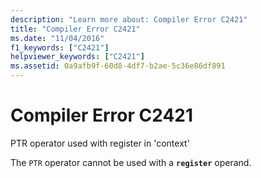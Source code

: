 ```yaml
---
description: "Learn more about: Compiler Error C2421"
title: "Compiler Error C2421"
ms.date: "11/04/2016"
f1_keywords: ["C2421"]
helpviewer_keywords: ["C2421"]
ms.assetid: 0a9afb9f-60d8-4df7-b2ae-5c36e86df891
---
```

# Compiler Error C2421

PTR operator used with register in 'context'

The `PTR` operator cannot be used with a **`register`** operand.
